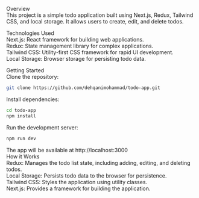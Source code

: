 Overview<br />
This project is a simple todo application built using Next.js, Redux, Tailwind CSS, and local storage. It allows users to create, edit, and delete todos. <br />

Technologies Used<br />
Next.js: React framework for building web applications.<br />
Redux: State management library for complex applications.<br />
Tailwind CSS: Utility-first CSS framework for rapid UI development.<br />
Local Storage: Browser storage for persisting todo data.<br />

Getting Started<br />
Clone the repository:<br />

```Bash
git clone https://github.com/dehqanimohammad/todo-app.git
```

Install dependencies:<br />

```Bash
cd todo-app
npm install
```

Run the development server:<br />

```Bash
npm run dev
```

The app will be available at http://localhost:3000<br />
How it Works<br />
Redux: Manages the todo list state, including adding, editing, and deleting todos.<br />
Local Storage: Persists todo data to the browser for persistence.<br />
Tailwind CSS: Styles the application using utility classes.<br />
Next.js: Provides a framework for building the application.<br />
